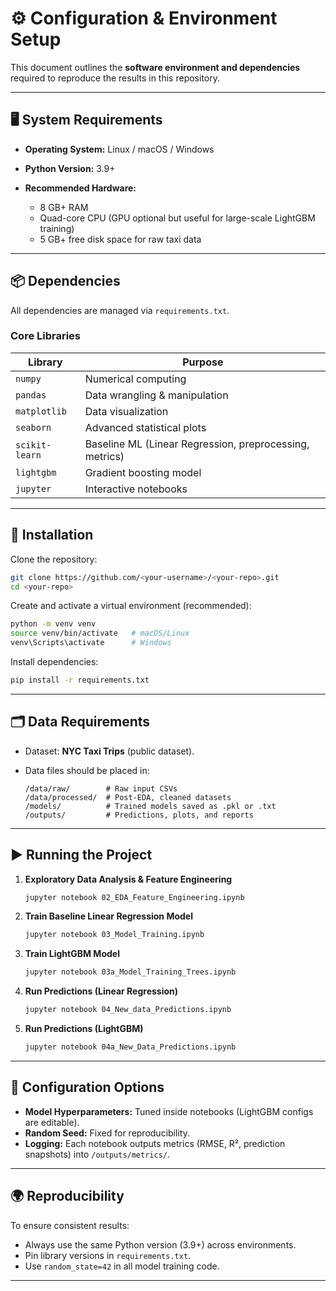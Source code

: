 # ⚙️ Configuration & Environment Setup

This document outlines the **software environment and dependencies** required to reproduce the results in this repository.

---

## 🖥️ System Requirements

* **Operating System:** Linux / macOS / Windows
* **Python Version:** 3.9+
* **Recommended Hardware:**

  * 8 GB+ RAM
  * Quad-core CPU (GPU optional but useful for large-scale LightGBM training)
  * 5 GB+ free disk space for raw taxi data

---

## 📦 Dependencies

All dependencies are managed via `requirements.txt`.

### Core Libraries

| Library        | Purpose                                                 |
| -------------- | ------------------------------------------------------- |
| `numpy`        | Numerical computing                                     |
| `pandas`       | Data wrangling & manipulation                           |
| `matplotlib`   | Data visualization                                      |
| `seaborn`      | Advanced statistical plots                              |
| `scikit-learn` | Baseline ML (Linear Regression, preprocessing, metrics) |
| `lightgbm`     | Gradient boosting model                                 |
| `jupyter`      | Interactive notebooks                                   |

---

## 📜 Installation

Clone the repository:

```bash
git clone https://github.com/<your-username>/<your-repo>.git
cd <your-repo>
```

Create and activate a virtual environment (recommended):

```bash
python -m venv venv
source venv/bin/activate   # macOS/Linux
venv\Scripts\activate      # Windows
```

Install dependencies:

```bash
pip install -r requirements.txt
```

---

## 🗂️ Data Requirements

* Dataset: **NYC Taxi Trips** (public dataset).
* Data files should be placed in:

  ```
  /data/raw/        # Raw input CSVs  
  /data/processed/  # Post-EDA, cleaned datasets  
  /models/          # Trained models saved as .pkl or .txt  
  /outputs/         # Predictions, plots, and reports  
  ```

---

## ▶️ Running the Project

1. **Exploratory Data Analysis & Feature Engineering**

   ```bash
   jupyter notebook 02_EDA_Feature_Engineering.ipynb
   ```

2. **Train Baseline Linear Regression Model**

   ```bash
   jupyter notebook 03_Model_Training.ipynb
   ```

3. **Train LightGBM Model**

   ```bash
   jupyter notebook 03a_Model_Training_Trees.ipynb
   ```

4. **Run Predictions (Linear Regression)**

   ```bash
   jupyter notebook 04_New_data_Predictions.ipynb
   ```

5. **Run Predictions (LightGBM)**

   ```bash
   jupyter notebook 04a_New_Data_Predictions.ipynb
   ```

---

## 🔧 Configuration Options

* **Model Hyperparameters:** Tuned inside notebooks (LightGBM configs are editable).
* **Random Seed:** Fixed for reproducibility.
* **Logging:** Each notebook outputs metrics (RMSE, R², prediction snapshots) into `/outputs/metrics/`.

---

## 🌍 Reproducibility

To ensure consistent results:

* Always use the same Python version (3.9+) across environments.
* Pin library versions in `requirements.txt`.
* Use `random_state=42` in all model training code.

---
